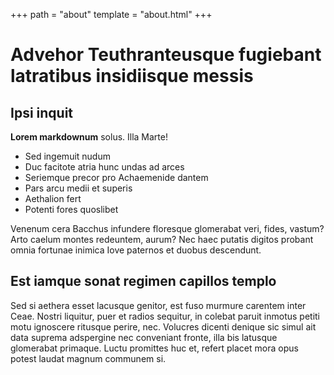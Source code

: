 +++
path = "about"
template = "about.html"
+++

# Advehor Teuthranteusque fugiebant latratibus insidiisque messis

## Ipsi inquit

**Lorem markdownum** solus. Illa Marte!

- Sed ingemuit nudum
- Duc facitote atria hunc undas ad arces
- Seriemque precor pro Achaemenide dantem
- Pars arcu medii et superis
- Aethalion fert
- Potenti fores quoslibet

Venenum cera Bacchus infundere floresque glomerabat veri, fides, vastum? Arto
caelum montes redeuntem, aurum? Nec haec putatis digitos probant omnia fortunae
inimica Iove paternos et duobus descendunt.

## Est iamque sonat regimen capillos templo

Sed si aethera esset lacusque genitor, est fuso murmure carentem inter Ceae.
Nostri liquitur, puer et radios sequitur, in colebat paruit inmotus petiti motu
ignoscere ritusque perire, nec. Volucres dicenti denique sic simul ait data
suprema adspergine nec conveniant fronte, illa bis latusque glomerabat primaque.
Luctu promittes huc et, refert placet mora opus potest laudat magnum communem
si.
